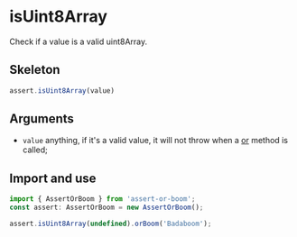# isUint8Array

Check if a value is a valid uint8Array.

## Skeleton

```ts
assert.isUint8Array(value)
```

## Arguments

- `value` anything, if it's a valid value, it will not throw when a [or](../or.md) method is called;

## Import and use

```ts
import { AssertOrBoom } from 'assert-or-boom';
const assert: AssertOrBoom = new AssertOrBoom();

assert.isUint8Array(undefined).orBoom('Badaboom');
```
